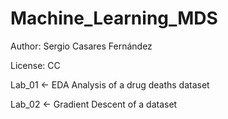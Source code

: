 # Machine_Learning_MDS

Author: Sergio Casares Fernández

License: CC

Lab_01 <- EDA Analysis of a drug deaths dataset

Lab_02 <- Gradient Descent of a dataset
